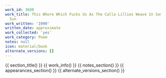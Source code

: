 ```yaml
---
work_id: 3690
work_title: This Whore Which Fucks Us As The Calla Lillies Weave In Some September
  Sun
work_written: '1990'
written_date: approximate
work_collected: 'yes'
work_category: Poem
notes: null
icon: material/book
alternate_versions: []
---
```


{{ section_title() }}
{{ work_info() }}
{{ notes_section() }}
{{ appearances_section() }}
{{ alternate_versions_section() }}